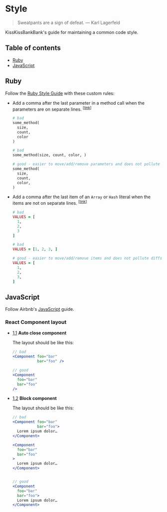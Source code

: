 # Style

> Sweatpants are a sign of defeat.
> — Karl Lagerfeld

KissKissBankBank's guide for maintaining a common code style.

## Table of contents

- [Ruby](#ruby)
- [JavaScript](#javascript)

## Ruby

Follow the [Ruby Style Guide](https://github.com/bbatsov/ruby-style-guide) with these custom rules:

* <a name="trailing-params-commas"></a>
  Add a comma after the last parameter in a method call when the
  parameters are on separate lines.
  <sup>[[link](#trailing-params-commas)]</sup>

  ```Ruby
  # bad
  some_method(
    size,
    count,
    color
  )

  # bad
  some_method(size, count, color, )

  # good - easier to move/add/remove parameters and does not pollute diffs
  some_method(
    size,
    count,
    color,
  )
  ```


* <a name="trailing-array-commas"></a>
  Add a comma after the last item of an `Array` or `Hash` literal
  when the items are not on separate lines.
  <sup>[[link](#trailing-array-commas)]</sup>

  ```Ruby
  # bad
  VALUES = [
    1,
    2,
    3
  ]

  # bad
  VALUES = [1, 2, 3, ]

  # good - easier to move/add/remove items and does not pollute diffs
  VALUES = [
    1,
    2,
    3,
  ]
  ```
## JavaScript

Follow Airbnb's [JavaScript](https://github.com/airbnb/javascript) guide.

### React Component layout

* <a name="component-layout--auto-close-component"></a><a name="1.1"></a>
  [1.1](#component-layout--auto-close-component)
  **Auto close component**

  The layout should be like this:

  ```jsx
  // bad
  <Component foo="bar"
             bar="foo" />

  // good
  <Component
    foo="bar"
    bar="foo"
  />
  ```

* <a name="component-layout--block-component"></a><a name="1.2"></a>
  [1.2](#component-layout--block-component)
  **Block component**

  The layout should be like this:

  ```jsx
  // bad
  <Component foo="bar"
             bar="foo">
    Lorem ipsum dolor…
  </Component>

  <Component
    foo="bar"
    bar="foo"
  >
    Lorem ipsum dolor…
  </Component>


  // good
  <Component
    foo="bar"
    bar="foo">
    Lorem ipsum dolor…
  </Component>
  ```
